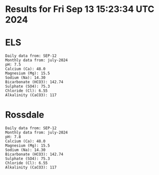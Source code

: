 # Results for Fri Sep 13 15:23:34 UTC 2024
# ELS
```
Daily data from: SEP-12
Monthly data from: july-2024
pH: 7.5
Calcium (Ca): 48.0
Magnesium (Mg): 15.5
Sodium (Na): 14.30
Bicarbonate (HCO3): 142.74
Sulphate (SO4): 75.3
Chloride (Cl): 6.55
Alkalinity (CaCO3): 117
```
# Rossdale
```
Daily data from: SEP-12
Monthly data from: july-2024
pH: 7.8
Calcium (Ca): 48.0
Magnesium (Mg): 15.5
Sodium (Na): 14.30
Bicarbonate (HCO3): 142.74
Sulphate (SO4): 75.3
Chloride (Cl): 6.55
Alkalinity (CaCO3): 117
```
